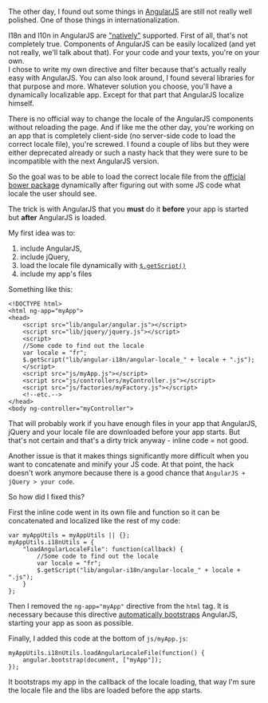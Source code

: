 The other day, I found out some things in [AngularJS](http://angularjs.org/) are still not really well polished. One of those things in internationalization. 

I18n and l10n in AngularJS are ["natively"](http://docs.angularjs.org/guide/i18n) supported. First of all, that's not completely true. Components of AngularJS can be easily localized (and yet not really, we'll talk about that). For your code and your texts, you're on your own.  
I chose to write my own directive and filter because that's actually really easy with AngularJS. You can also look around, I found several libraries for that purpose and more. Whatever solution you choose, you'll have a dynamically localizable app. Except for that part that AngularJS localize himself.

There is no official way to change the locale of the AngularJS components without reloading the page. And if like me the other day, you're working on an app that is completely client-side (no server-side code to load the correct locale file), you're screwed.
I found a couple of libs but they were either deprecated already or such a nasty hack that they were sure to be incompatible with the next AngularJS version.

So the goal was to be able to load the correct locale file from the [official bower package](https://github.com/angular/bower-angular-i18n) dynamically after figuring out with some JS code what locale the user should see.

The trick is with AngularJS that you **must** do it **before** your app is started but **after** AngularJS is loaded.

My first idea was to:

1. include AngularJS,
2. include jQuery,
3. load the locale file dynamically with [`$.getScript()`](http://api.jquery.com/jQuery.getScript/)
4. include my app's files

Something like this:

	<!DOCTYPE html>
	<html ng-app="myApp">
	<head>
	    <script src="lib/angular/angular.js"></script>
	    <script src="lib/jquery/jquery.js"></script>
	    <script>
	    //Some code to find out the locale
	    var locale = "fr";
	    $.getScript("lib/angular-i18n/angular-locale_" + locale + ".js");
	    </script>
	    <script src="js/myApp.js"></script>
	    <script src="js/controllers/myController.js"></script>
	    <script src="js/factories/myFactory.js"></script>
	    <!--etc.-->
	</head>
	<body ng-controller="myController">

That will probably work if you have enough files in your app that AngularJS, jQuery and your locale file are downloaded before your app starts. But that's not certain and that's a dirty trick anyway - inline code = not good.

Another issue is that it makes things significantly more difficult when you want to concatenate and minify your JS code. At that point, the hack doesn't work anymore because there is a good chance that `AngularJS + jQuery > your code`.

So how did I fixed this?

First the inline code went in its own file and function so it can be concatenated and localized like the rest of my code:

	var myAppUtils = myAppUtils || {};
	myAppUtils.i18nUtils = {
	    "loadAngularLocaleFile": function(callback) {
	        //Some code to find out the locale
		    var locale = "fr";
		    $.getScript("lib/angular-i18n/angular-locale_" + locale + ".js");
	    }
	};

Then I removed the `ng-app="myApp"` directive from the `html` tag. It is necessary because this directive [automatically bootstraps](http://docs.angularjs.org/guide/bootstrap) AngularJS, starting your app as soon as possible.

Finally, I added this code at the bottom of `js/myApp.js`:

	myAppUtils.i18nUtils.loadAngularLocaleFile(function() {
	    angular.bootstrap(document, ["myApp"]);
	});

It bootstraps my app in the callback of the locale loading, that way I'm sure the locale file and the libs are loaded before the app starts.

